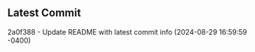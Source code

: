 
## Latest Commit
2a0f388 - Update README with latest commit info (2024-08-29 16:59:59 -0400) <Yunxi-Zhou>
